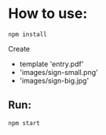 # How to use:

```code
npm install
```

Create
- template 'entry.pdf'
- 'images/sign-small.png'
- 'images/sign-big.jpg'

## Run:
```code
npm start
```
